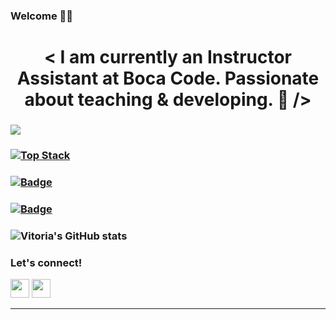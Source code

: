###  Welcome 👋🏻

# <h1 align="center"> < I am currently an Instructor Assistant at Boca Code. Passionate about teaching & developing. 🐣 /> </h1>


### ![](https://komarev.com/ghpvc/?username=your-github-vitoriaroas&color=ff69b4)

### [![Top Stack](https://widget.realdeveloper.pro/api/top?stack=JavaScript,React,Node.js)](https://github.com/vitoriaroas)

### [![Badge](https://widget.realdeveloper.pro/api/badge?title=Languages%20and%20Framework&badges=JavaScript,React,Node.js,Express.js,Bootstrap,Typescript,Python,React-Native,Electron,SASS)](https://github.com/vitoriaroas)

### [![Badge](https://widget.realdeveloper.pro/api/badge?title=Database%20and%20DevOps&badges=MySQL,MongoDB,Mongoose,Firestore,Azure)](https://github.com/vitoriaroas)


### ![Vitoria's GitHub stats](https://github-readme-stats.vercel.app/api?username=vitoriaroas&show_icons=true&theme=radical) 



### Let's connect!


[<img height="30" src = "https://img.shields.io/badge/gmail-c14438?&style=flat&logo=gmail&logoColor=white">][gmail] 
[<img height="30" src="https://img.shields.io/badge/linkedin-blue.svg?&style=flat&logo=linkedin&logoColor=white" />][LinkedIn]
<br />
<hr />

[gmail]: mailto:vitoriaroas@gmail.com/
[Linkedin]: https://www.linkedin.com/in/vitoria-roas-9b542618a/



<!--
**vitoriaroas/vitoriaroas** is a ✨ _special_ ✨ repository because its `README.md` (this file) appears on your GitHub profile.

Here are some ideas to get you started:

- 🔭 I’m currently working on ...
- 🌱 I’m currently learning ...
- 👯 I’m looking to collaborate on ...
- 🤔 I’m looking for help with ...
- 💬 Ask me about ...
- 📫 How to reach me: ...
- 😄 Pronouns: ...
- ⚡ Fun fact: ...
-->
